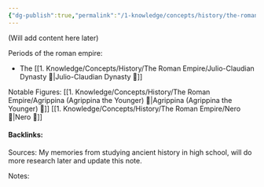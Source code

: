 ```yaml
---
{"dg-publish":true,"permalink":"/1-knowledge/concepts/history/the-roman-empire/the-roman-empire/","tags":["#roman-empire","history","main-concept"],"created":"2025-08-25T18:23:03.065+10:00","updated":"2025-08-25T18:31:41.996+10:00"}
---
```


(Will add content here later)


Periods of the roman empire:
- The [[1. Knowledge/Concepts/History/The Roman Empire/Julio-Claudian Dynasty 🌱\|Julio-Claudian Dynasty 🌱]]


Notable Figures:
[[1. Knowledge/Concepts/History/The Roman Empire/Agrippina (Agrippina the Younger) 🌱\|Agrippina (Agrippina the Younger) 🌱]]
[[1. Knowledge/Concepts/History/The Roman Empire/Nero 🌱\|Nero 🌱]]



#### Backlinks:
Sources:
My memories from studying ancient history in high school, will do more research later and update this note.

Notes:
